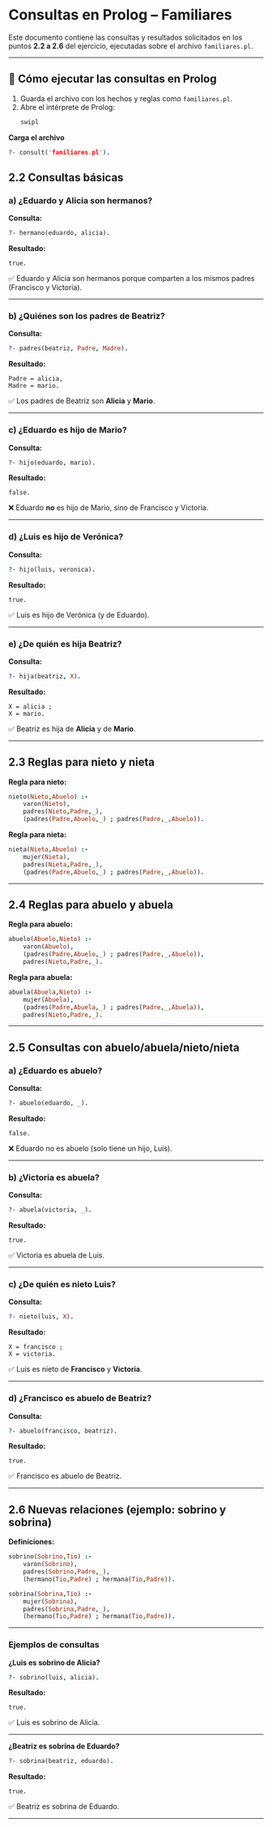 # Consultas en Prolog – Familiares

Este documento contiene las consultas y resultados solicitados en los puntos **2.2 a 2.6** del ejercicio, ejecutadas sobre el archivo `familiares.pl`.

---


## 📌 Cómo ejecutar las consultas en Prolog

1. Guarda el archivo con los hechos y reglas como `familiares.pl`.  
2. Abre el intérprete de Prolog:
   ```bash
   swipl

**Carga el archivo**
```prolog
?- consult('familiares.pl').
```

## 2.2 Consultas básicas

### a) ¿Eduardo y Alicia son hermanos?
**Consulta:**
```prolog
?- hermano(eduardo, alicia).
```
**Resultado:**
```
true.
```
✅ Eduardo y Alicia son hermanos porque comparten a los mismos padres (Francisco y Victoria).

---

### b) ¿Quiénes son los padres de Beatriz?
**Consulta:**
```prolog
?- padres(beatriz, Padre, Madre).
```
**Resultado:**
```
Padre = alicia,
Madre = mario.
```
✅ Los padres de Beatriz son **Alicia** y **Mario**.

---

### c) ¿Eduardo es hijo de Mario?
**Consulta:**
```prolog
?- hijo(eduardo, mario).
```
**Resultado:**
```
false.
```
❌ Eduardo **no** es hijo de Mario, sino de Francisco y Victoria.

---

### d) ¿Luis es hijo de Verónica?
**Consulta:**
```prolog
?- hijo(luis, veronica).
```
**Resultado:**
```
true.
```
✅ Luis es hijo de Verónica (y de Eduardo).

---

### e) ¿De quién es hija Beatriz?
**Consulta:**
```prolog
?- hija(beatriz, X).
```
**Resultado:**
```
X = alicia ;
X = mario.
```
✅ Beatriz es hija de **Alicia** y de **Mario**.

---

## 2.3 Reglas para nieto y nieta

**Regla para nieto:**
```prolog
nieto(Nieto,Abuelo) :- 
    varon(Nieto), 
    padres(Nieto,Padre,_), 
    (padres(Padre,Abuelo,_) ; padres(Padre,_,Abuelo)).
```

**Regla para nieta:**
```prolog
nieta(Nieta,Abuelo) :- 
    mujer(Nieta), 
    padres(Nieta,Padre,_), 
    (padres(Padre,Abuelo,_) ; padres(Padre,_,Abuelo)).
```

---

## 2.4 Reglas para abuelo y abuela

**Regla para abuelo:**
```prolog
abuelo(Abuelo,Nieto) :- 
    varon(Abuelo), 
    (padres(Padre,Abuelo,_) ; padres(Padre,_,Abuelo)), 
    padres(Nieto,Padre,_).
```

**Regla para abuela:**
```prolog
abuela(Abuela,Nieto) :- 
    mujer(Abuela), 
    (padres(Padre,Abuela,_) ; padres(Padre,_,Abuela)), 
    padres(Nieto,Padre,_).
```

---

## 2.5 Consultas con abuelo/abuela/nieto/nieta

### a) ¿Eduardo es abuelo?
**Consulta:**
```prolog
?- abuelo(eduardo, _).
```
**Resultado:**
```
false.
```
❌ Eduardo no es abuelo (solo tiene un hijo, Luis).

---

### b) ¿Victoria es abuela?
**Consulta:**
```prolog
?- abuela(victoria, _).
```
**Resultado:**
```
true.
```
✅ Victoria es abuela de Luis.

---

### c) ¿De quién es nieto Luis?
**Consulta:**
```prolog
?- nieto(luis, X).
```
**Resultado:**
```
X = francisco ;
X = victoria.
```
✅ Luis es nieto de **Francisco** y **Victoria**.

---

### d) ¿Francisco es abuelo de Beatriz?
**Consulta:**
```prolog
?- abuelo(francisco, beatriz).
```
**Resultado:**
```
true.
```
✅ Francisco es abuelo de Beatriz.

---

## 2.6 Nuevas relaciones (ejemplo: sobrino y sobrina)

**Definiciones:**
```prolog
sobrino(Sobrino,Tio) :- 
    varon(Sobrino), 
    padres(Sobrino,Padre,_), 
    (hermano(Tio,Padre) ; hermana(Tio,Padre)).

sobrina(Sobrina,Tio) :- 
    mujer(Sobrina), 
    padres(Sobrina,Padre,_), 
    (hermano(Tio,Padre) ; hermana(Tio,Padre)).
```

---

### Ejemplos de consultas

**¿Luis es sobrino de Alicia?**
```prolog
?- sobrino(luis, alicia).
```
**Resultado:**
```
true.
```
✅ Luis es sobrino de Alicia.

---

**¿Beatriz es sobrina de Eduardo?**
```prolog
?- sobrina(beatriz, eduardo).
```
**Resultado:**
```
true.
```
✅ Beatriz es sobrina de Eduardo.

---
